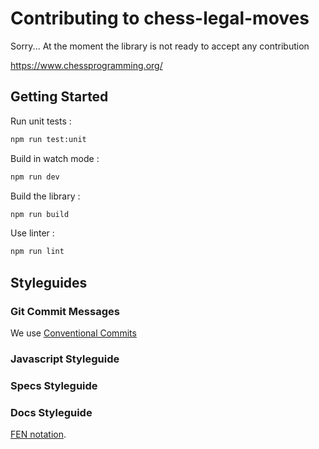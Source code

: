 # Contributing to chess-legal-moves

<!-- First off thank you for considereing to contribute! 👍 -->
Sorry... At the moment the library is not ready to accept any contribution

https://www.chessprogramming.org/

## Getting Started
Run unit tests :
```bash
npm run test:unit
```

Build in watch mode :
```bash
npm run dev
```

Build the library :
```bash
npm run build
```

Use linter :
```bash
npm run lint
```


## Styleguides

### Git Commit Messages
We use [Conventional Commits](https://www.conventionalcommits.org/en/v1.0.0/)

### Javascript Styleguide

### Specs Styleguide

### Docs Styleguide

[FEN notation](https://en.wikipedia.org/wiki/Forsyth%E2%80%93Edwards_Notation).
